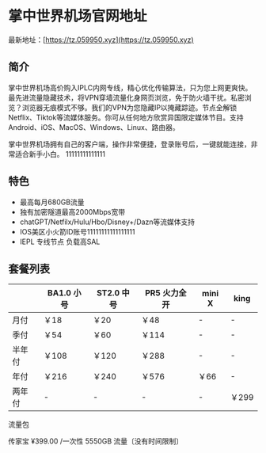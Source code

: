 # 掌中世界机场官网地址

最新地址：[https://tz.059950.xyz](https://tz.059950.xyz)

## 简介

掌中世界机场高价购入IPLC内网专线，精心优化传输算法，只为您上网更爽快。最先进流量隐藏技术，将VPN穿墙流量化身网页浏览，免于防火墙干扰。私密浏览？浏览器无痕模式不够。我们的VPN为您隐藏IP以掩藏踪迹。节点全解锁Netflix、Tiktok等流媒体服务。你可从任何地方欣赏异国限定媒体节目。支持Android、iOS、MacOS、Windows、Linux、路由器。

掌中世界机场拥有自己的客户端，操作非常便捷，登录账号后，一键就能连接，非常适合新手小白。
11111111111111
## 特色

* 最高每月680GB流量
* 独有加密隧道最高2000Mbps宽带
* chatGPT/Netfilx/Hulu/Hbo/Disney+/Dazn等流媒体支持
* IOS美区小火箭ID账号11111111111111111
* IEPL 专线节点 负载高SAL

## 套餐列表

||BA1.0 小号|ST2.0 中号|PR5 火力全开|mini X|king|
|----|----|----|----|----|----|
|月付|￥18|￥20|￥48|-|-|
|季付|￥54|￥60|￥114|-|-|
|半年付|￥108|￥120|￥288|-|-|
|年付|￥216|￥240|￥576|￥66|-|
|两年付|-|-|-|-|￥299|

流量包

传家宝 ¥399.00 /一次性 5550GB 流量〔没有时间限制〕
